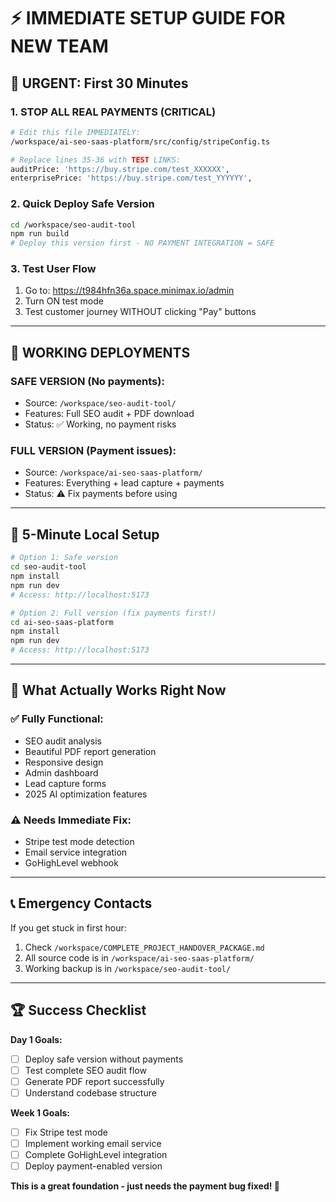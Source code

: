 # ⚡ **IMMEDIATE SETUP GUIDE FOR NEW TEAM**

## 🚨 **URGENT: First 30 Minutes**

### **1. STOP ALL REAL PAYMENTS (CRITICAL)**
```bash
# Edit this file IMMEDIATELY:
/workspace/ai-seo-saas-platform/src/config/stripeConfig.ts

# Replace lines 35-36 with TEST LINKS:
auditPrice: 'https://buy.stripe.com/test_XXXXXX',
enterprisePrice: 'https://buy.stripe.com/test_YYYYYY',
```

### **2. Quick Deploy Safe Version**
```bash
cd /workspace/seo-audit-tool
npm run build
# Deploy this version first - NO PAYMENT INTEGRATION = SAFE
```

### **3. Test User Flow**
1. Go to: https://t984hfn36a.space.minimax.io/admin
2. Turn ON test mode
3. Test customer journey WITHOUT clicking "Pay" buttons

---

## 🚀 **WORKING DEPLOYMENTS**

### **SAFE VERSION (No payments):**
- Source: `/workspace/seo-audit-tool/`
- Features: Full SEO audit + PDF download
- Status: ✅ Working, no payment risks

### **FULL VERSION (Payment issues):**
- Source: `/workspace/ai-seo-saas-platform/`
- Features: Everything + lead capture + payments
- Status: ⚠️ Fix payments before using

---

## 🔧 **5-Minute Local Setup**

```bash
# Option 1: Safe version
cd seo-audit-tool
npm install
npm run dev
# Access: http://localhost:5173

# Option 2: Full version (fix payments first!)
cd ai-seo-saas-platform  
npm install
npm run dev
# Access: http://localhost:5173
```

---

## 🎯 **What Actually Works Right Now**

### ✅ **Fully Functional:**
- SEO audit analysis
- Beautiful PDF report generation
- Responsive design
- Admin dashboard
- Lead capture forms
- 2025 AI optimization features

### ⚠️ **Needs Immediate Fix:**
- Stripe test mode detection
- Email service integration
- GoHighLevel webhook

---

## 📞 **Emergency Contacts**

If you get stuck in first hour:
1. Check `/workspace/COMPLETE_PROJECT_HANDOVER_PACKAGE.md`
2. All source code is in `/workspace/ai-seo-saas-platform/`
3. Working backup is in `/workspace/seo-audit-tool/`

---

## 🏆 **Success Checklist**

**Day 1 Goals:**
- [ ] Deploy safe version without payments
- [ ] Test complete SEO audit flow
- [ ] Generate PDF report successfully
- [ ] Understand codebase structure

**Week 1 Goals:**
- [ ] Fix Stripe test mode
- [ ] Implement working email service
- [ ] Complete GoHighLevel integration
- [ ] Deploy payment-enabled version

**This is a great foundation - just needs the payment bug fixed! 🚀**